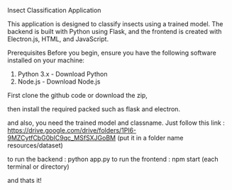 Insect Classification Application

This application is designed to classify insects using a trained model. The backend is built with Python using Flask, and the frontend is created with Electron.js, HTML, and JavaScript.

Prerequisites
Before you begin, ensure you have the following software installed on your machine:

1. Python 3.x - Download Python
2. Node.js - Download Node.js

First clone the github code or download the zip,

then install the required packed such as flask and electron.

and also, you need the trained model and classname. Just follow this link : https://drive.google.com/drive/folders/1Pl6-9MZCytfCbG0bIC9qc_MSfSXJGoBM
(put it in a folder name resources/dataset)

to run the backend : python app.py
to run the frontend : npm start
(each terminal or directory)

and thats it!
